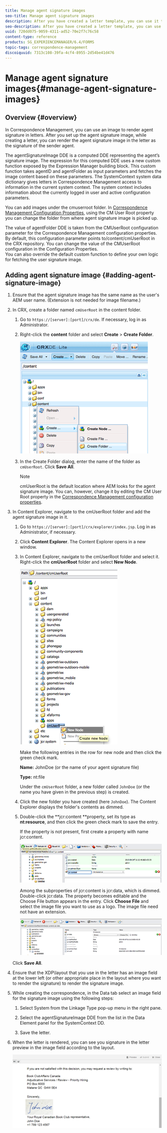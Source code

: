 ```yaml
---
title: Manage agent signature images
seo-title: Manage agent signature images
description: After you have created a letter template, you can use it to create correspondence in AEM Forms by managing data, content, and attachments.
seo-description: After you have created a letter template, you can use it to create correspondence in AEM Forms by managing data, content, and attachments.
uuid: 720dd075-9059-4311-ad52-70e2f7c76c58
content-type: reference
products: SG_EXPERIENCEMANAGER/6.4/FORMS
topic-tags: correspondence-management
discoiquuid: 7313c108-39fa-4cf4-8955-2d54be41d476
---
```


# Manage agent signature images{#manage-agent-signature-images}

## Overview {#overview}

In Correspondence Management, you can use an image to render agent signature in letters. After you set up the agent signature image, while creating a letter, you can render the agent signature image in the letter as the signature of the sender agent.

The agentSignatureImage DDE is a computed DDE representing the agent’s signature image. The expression for this computed DDE uses a new custom function exposed by the Expression Manager building block. This custom function takes agentID and agentFolder as input parameters and fetches the image content based on these parameters. The SystemContext system data dictionary gives letters in Correspondence Management access to information in the current system context. The system context includes information about the currently logged in user and active configuration parameters.

You can add images under the cmuserroot folder. In [Correspondence Management Configuration Properties](../../forms/using/cm-configuration-properties.md), using the CM User Root property you can change the folder from where agent signature image is picked up.

The value of agentFolder DDE is taken from the CMUserRoot configuration parameter for the Correspondence Management configuration properties. By default, this configuration parameter points to/content/cmUserRoot in the CRX repository. You can change the value of the CMUserRoot configuration in the Configuration Properties.   
You can also override the default custom function to define your own logic for fetching the user signature image.

## Adding agent signature image {#adding-agent-signature-image}

1. Ensure that the agent signature image has the same name as the user's AEM user name. (Extension is not needed for image filename.)
1. In CRX, create a folder named `cmUserRoot` in the content folder.

    1. Go to `https://[server]:[port]/crx/de`. If necessary, log in as Administrator.  

    1. Right-click the **content** folder and select **Create** &gt; **Create Folder**.
    
       ![Create folder](assets/1_createnode_cmuserroot.png)

    1. In the Create Folder dialog, enter the name of the folder as `cmUserRoot`. Click **Save All**.

       >[!NOTE]
       >
       >cmUserRoot is the default location where AEM looks for the agent signature image. You can, however, change it by editing the CM User Root property in the [Correspondence Management configuration properties](../../forms/using/cm-configuration-properties.md).

1. In Content Explorer, navigate to the cmUserRoot folder and add the agent signature image in it.

    1. Go to `https://[server]:[port]/crx/explorer/index.jsp`. Log in as Administrator, if necessary.
    1. Click **Content Explorer**. The Content Explorer opens in a new window.
    1. In Content Explorer, navigate to the cmUserRoot folder and select it. Right-click the **cmUserRoot** folder and select **New Node**.
    
       ![New node in cmUserRoot](assets/2_cmuserroot_newnode.png)    
    
       Make the following entries in the row for new node and then click the green check mark.

       **Name:** JohnDoe (or the name of your agent signature file)

       **Type:** nt:file

       Under the `cmUserRoot` folder, a new folder called `JohnDoe` (or the name you have given in the previous step) is created.
    
    1. Click the new folder you have created (here `JohnDoe`). The Content Explorer displays the folder's contents as dimmed.   

    1. Double-click the **jcr:content **property, set its type as **nt:resource**, and then click the green check mark to save the entry.

       If the property is not present, first create a property with name jcr:content. 
    
       ![jcr:content property](assets/3_jcrcontentntresource.png)    
    
       Among the subproperties of jcr:content is jcr:data, which is dimmed. Double-click jcr:data. The property becomes editable and the Choose File button appears in the entry. Click **Choose File** and select the image file you want to use as a logo. The image file need not have an extension. 
    
       ![JCR data](assets/5_jcrdata.png)

   Click **Save All**.

1. Ensure that the XDP\layout that you use in the letter has an image field at the lower left (or other appropriate place in the layout where you want to render the signature) to render the signature image. 
1. While creating the correspondence, in the Data tab select an image field for the signature image using the following steps:

    1. Select System from the Linkage Type pop-up menu in the right pane.  

    1. Select the agentSignatureImage DDE from the list in the Data Element panel for the SystemContext DD.  

    1. Save the letter.

1. When the letter is rendered, you can see you signature in the letter preview in the image field according to the layout.

   ![Agent signature image in the letter](assets/letterwithsignature.png)

